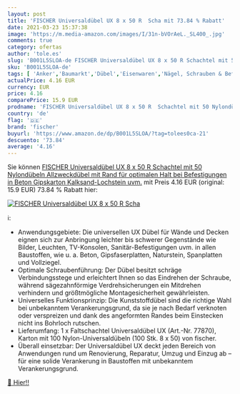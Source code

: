 ```yaml
---
layout: post
title: 'FISCHER Universaldübel UX 8 x 50 R  Scha mit 73.84 % Rabatt'
date: 2021-03-23 15:37:38
image: 'https://m.media-amazon.com/images/I/31n-bVOrAeL._SL400_.jpg'
comments: true
category: ofertas
author: 'tole.es'
slug: 'B001L5SLOA-de FISCHER Universaldübel UX 8 x 50 R Schachtel mit 50...'
sku: 'B001L5SLOA-de'
tags: [ 'Anker','Baumarkt','Dübel','Eisenwaren','Nägel, Schrauben & Befestigungen','Sicherheitstechnik','fischer', ]
actualPrice: 4.16 EUR
currency: EUR
price: 4.16
comparePrice: 15.9 EUR
prodname: 'FISCHER Universaldübel UX 8 x 50 R  Schachtel mit 50 Nylondübeln  Allzweckdübel mit Rand  für optimalen Halt bei Befestigungen in Beton  Gipskarton  Kalksand-Lochstein uvm.'
country: 'de'
flag: '🇩🇪'
brand: 'fischer'
buyurl: 'https://www.amazon.de/dp/B001L5SLOA/?tag=tolees0ca-21'
descuento: '73.84'
average: '4.16'
---
```


Sie können [FISCHER Universaldübel UX 8 x 50 R  Schachtel mit 50 Nylondübeln  Allzweckdübel mit Rand  für optimalen Halt bei Befestigungen in Beton  Gipskarton  Kalksand-Lochstein uvm.](https://www.amazon.de/dp/B001L5SLOA/?tag=tolees0ca-21) mit Preis 4.16 EUR (original: 15.9 EUR) 73.84 % Rabatt hier:

[![FISCHER Universaldübel UX 8 x 50 R  Scha](https://m.media-amazon.com/images/I/31n-bVOrAeL._SL400_.jpg)](https://www.amazon.de/dp/B001L5SLOA/?tag=tolees0ca-21)

ℹ️:

- Anwendungsgebiete: Die universellen UX Dübel für Wände und Decken eignen sich zur Anbringung leichter bis schwerer Gegenstände wie Bilder, Leuchten, TV-Konsolen, Sanitär-Befestigungen uvm. in allen Baustoffen, wie u. a. Beton, Gipsfaserplatten, Naturstein, Spanplatten und Vollziegel.
- Optimale Schraubenführung: Der Dübel besitzt schräge Verbindungsstege und erleichtert Ihnen so das Eindrehen der Schraube, während sägezahnförmige Verdrehsicherungen ein Mitdrehen verhindern und größtmögliche Montagesicherheit gewährleisten.
- Universelles Funktionsprinzip: Die Kunststoffdübel sind die richtige Wahl bei unbekanntem Verankerungsgrund, da sie je nach Bedarf verknoten oder verspreizen und dank des angeformten Randes beim Einstecken nicht ins Bohrloch rutschen.
- Lieferumfang: 1 x Faltschachtel Universaldübel UX (Art.-Nr. 77870), Karton mit 100 Nylon-Universaldübeln (100 Stk. 8 x 50) von fischer.
- Überall einsetzbar: Der Universaldübel UX deckt jeden Bereich von Anwendungen rund um Renovierung, Reparatur, Umzug und Einzug ab – für eine solide Verankerung in Baustoffen mit unbekanntem Verankerungsgrund.

[🛒 Hier!!](https://www.amazon.de/dp/B001L5SLOA/?tag=tolees0ca-21)
